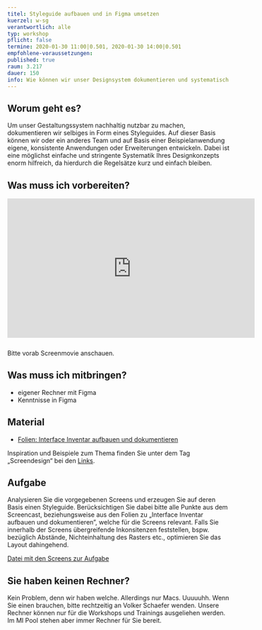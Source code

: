 ```yaml
---
titel: Styleguide aufbauen und in Figma umsetzen
kuerzel: w-sg
verantwortlich: alle
typ: workshop
pflicht: false
termine: 2020-01-30 11:00|0.501, 2020-01-30 14:00|0.501
empfohlene-voraussetzungen:
published: true
raum: 3.217
dauer: 150
info: Wie können wir unser Designsystem dokumentieren und systematisch in Figma abbilden?
---
```




## Worum geht es?
Um unser Gestaltungssystem nachhaltig nutzbar zu machen, dokumentieren wir selbiges in Form eines Styleguides. Auf dieser Basis können wir oder ein anderes Team und auf Basis einer Beispielanwendung eigene, konsistente Anwendungen oder Erweiterungen entwickeln. Dabei ist eine möglichst einfache und stringente Systematik Ihres Designkonzepts enorm hilfreich, da hierdurch die Regelsätze kurz und einfach bleiben.

## Was muss ich vorbereiten?
<iframe width="560" height="315" src="https://www.youtube.com/embed/201D2OjY3HA" frameborder="0" allow="accelerometer; autoplay; encrypted-media; gyroscope; picture-in-picture" allowfullscreen style="margin-bottom: 12px"></iframe>

Bitte vorab Screenmovie anschauen.

## Was muss ich mitbringen?
- eigener Rechner mit Figma
- Kenntnisse in Figma

## Material
- [Folien: Interface Inventar aufbauen und dokumentieren](../../download/workshops/interface-inventar-aufbauen/Interface-inventar-aufbauen-und-visualisieren.pdf)

Inspiration und Beispiele zum Thema finden Sie unter dem Tag „Screendesign“ bei den [Links](https://th-koeln.github.io/mi-bachelor-screendesign/links/).

## Aufgabe
Analysieren Sie die vorgegebenen Screens und erzeugen Sie auf deren Basis einen Styleguide.
Berücksichtigen Sie dabei bitte alle Punkte aus dem Screencast, beziehungsweise aus den Folien zu „Interface Inventar aufbauen und dokumentieren”, welche für die Screens relevant.
Falls Sie innerhalb der Screens übergreifende Inkonsitenzen feststellen, bspw. bezüglich Abstände, Nichteinhaltung des Rasters etc., optimieren Sie das Layout dahingehend.

[Datei mit den Screens zur Aufgabe](../../download/trainings/styleguide-aufbauen/podcast-player.sketch)



## Sie haben keinen Rechner?
Kein Problem, denn wir haben welche. Allerdings nur Macs. Uuuuuhh. Wenn Sie einen brauchen, bitte rechtzeitig an Volker Schaefer wenden. Unsere Rechner können nur für die Workshops und Trainings ausgeliehen werden. Im MI Pool stehen aber immer Rechner für Sie bereit.
